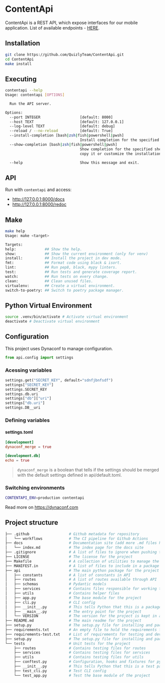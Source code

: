 # ContentApi

ContentApi is a REST API, which expose interfaces for our mobile application. List of available endpoints - [HERE](https://quizlyteam.github.io/ContentApi/).

## Installation

```bash
git clone https://github.com/QuizlyTeam/ContentApi.git
cd ContentApi
make install
```

## Executing

```bash
contentapi --help
Usage: contentapi [OPTIONS]

  Run the API server.

Options:
  --port INTEGER                  [default: 8000]
  --host TEXT                     [default: 127.0.0.1]
  --log-level TEXT                [default: debug]
  --reload / --no-reload          [default: True]
  --install-completion [bash|zsh|fish|powershell|pwsh]
                                  Install completion for the specified shell.
  --show-completion [bash|zsh|fish|powershell|pwsh]
                                  Show completion for the specified shell, to
                                  copy it or customize the installation.

  --help                          Show this message and exit.
```

## API

Run with `contentapi` and access:
- http://127.0.0.1:8000/docs
- http://127.0.0.1:8000/redoc

## Make

```bash
make help
Usage: make <target>

Targets:
help:             ## Show the help.
show:             ## Show the current environment (only for venv)
install:          ## Install the project in dev mode.
fmt:              ## Format code using black & isort.
lint:             ## Run pep8, black, mypy linters.
test:             ## Run tests and generate coverage report.
watch:            ## Run tests on every change.
clean:            ## Clean unused files.
virtualenv:       ## Create a virtual environment.
switch-to-poetry: ## Switch to poetry package manager.
```

## Python Virtual Environment

```bash
source .venv/bin/activate # Activate virtual environment
deactivate # Deactivate virtual environment
```

## Configuration

This project uses Dynaconf to manage configuration.

```python
from api.config import settings
```

### Acessing variables

```python
settings.get("SECRET_KEY", default="sdnfjbnfsdf")
settings["SECRET_KEY"]
settings.SECRET_KEY
settings.db.uri
settings["db"]["uri"]
settings["db.uri"]
settings.DB__uri
```

### Defining variables

#### settings.toml

```toml
[development]
dynaconf_merge = true

[development.db]
echo = true
```

> `dynaconf_merge` is a boolean that tells if the settings should be merged with the default settings defined in api/default.toml.

### Switching environments

```bash
CONTENTAPI_ENV=production contentapi
```

Read more on https://dynaconf.com

## Project structure

```bash
├── .github                  # Github metadata for repository
│   └── workflows            # The CI pipeline for Github Actions
├── docs                     # Documentation site (add more .md files here)
│   └── index.md             # The index page for the docs site
├── .gitignore               # A list of files to ignore when pushing to Github
├── LICENSE                  # The license for the project
├── Makefile                 # A collection of utilities to manage the project
├── MANIFEST.in              # A list of files to include in a package
├── api                      # The main python package for the project
│   ├── constants            # A list of constants in API
│   ├── routes               # A list of routes available through API
│   ├── schemas              # Pydantic models
│   ├── services             # Contains files responsible for working to external APIs, database, etc.
│   ├── utils                # Contains helper files 
│   ├── app.py               # The base module for the project
│   ├── cli.py               # CLI config
│   ├── __init__.py          # This tells Python that this is a package
│   ├── __main__.py          # The entry point for the project
│   └── VERSION              # The version for the project is kept in a static file
├── README.md                # The main readme for the project
├── setup.py                 # The setup.py file for installing and packaging the project
├── requirements.txt         # An empty file to hold the requirements for the project
├── requirements-test.txt    # List of requirements for testing and devlopment
├── setup.py                 # The setup.py file for installing and packaging the project
└── tests                    # Unit tests for the project
    ├── routes               # Contains testing files for routes
    ├── services             # Contains testing files for services
    ├── utils                # Contains testing files for utils
    ├── conftest.py          # Configuration, hooks and fixtures for pytest
    ├── __init__.py          # This tells Python that this is a test package
    ├── test_cli.py          # Test CLI config
    └── test_app.py          # Test the base module of the project
```